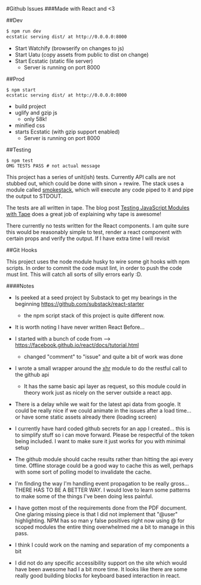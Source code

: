 #Github Issues
###Made with React and <3

##Dev

```bash
$ npm run dev
ecstatic serving dist/ at http://0.0.0.0:8000
```

* Start Watchify (browserify on changes to js)
* Start Uatu (copy assets from public to dist on change)
* Start Ecstatic (static file server)
  * Server is running on port 8000

##Prod

```
$ npm start
ecstatic serving dist/ at http://0.0.0.0:8000

```

* build project
* uglify and gzip js
  * only 58k!
* minified css
* starts Ecstatic (with gzip support enabled)
  * Server is running on port 8000


##Testing

```
$ npm test
OMG TESTS PASS # not actual message
```

This project has a series of unit(ish) tests. Currently API calls are not stubbed out, which could be done with sinon + rewire. The stack uses a module called [smokestack][smokestack], which will execute any code piped to it and pipe the output to STDOUT.

The tests are all written in tape. The blog post [Testing JavaScript Modules with Tape][use-tape] does a great job of explaining why tape is awesome!

There currently no tests written for the React components. I am quite sure this would be reasonably simple to test, render a react component with certain props and verify the output. If I have extra time I will revisit

##Git Hooks

This project uses the node module husky to wire some git hooks with npm scripts. In order to commit the code must lint, in order to push the code must lint. This will catch all sorts of silly errors early :D.

####Notes 
* Is peeked at a seed project by Substack to get my bearings in the beginning https://github.com/substack/react-starter
  * the npm script stack of this project is quite different now.

* It is worth noting I have never written React Before...

* I started with a bunch of code from --> https://facebook.github.io/react/docs/tutorial.html

  * changed "comment" to "issue" and quite a bit of work was done

* I wrote a small wrapper around the [xhr][xhr] module to do the restful call to the github api
  * It has the same basic api layer as request, so this module could in theory work just as nicely on the server outside a react app.

* There is a delay while we wait for the latest api data from google. It could be really nice if we could animate in the issues after a load time... or have some static assets already there (loading screen)

* I currently have hard coded github secrets for an app I created... this is to simplify stuff so i can move forward. Please be respectful of the token being included. I want to make sure it just works for you with minimal setup

* The github module should cache results rather than hitting the api every time. Offline storage could be a good way to cache this as well, perhaps with some sort of polling model to invalidate the cache.

* I'm finding the way I'm handling event propagation to be really gross... THERE HAS TO BE A BETTER WAY. I would love to learn some patterns to make some of the things I've been doing less painful.

* I have gotten most of the requirements done from the PDF document. One glaring missing piece is that I did not implement that "@user" highlighting. NPM has so man y false positives right now using @ for scoped modules the entire thing overwhelmed me a bit to manage in this pass.

* I think I could work on the naming and separation of my components a bit

* I did not do any specific accessibility support on the site which would have been awesome had I a bit more time. It looks like there are some really good building blocks for keyboard based interaction in react.

[xhr]: https://www.npmjs.com/package/xhr "xhr on npmjs.com"
[smokestack]: https://www.npmjs.com/package/smokestack "smokestack on npmjs.com"
[use-tape]: http://ponyfoo.com/articles/testing-javascript-modules-with-tape "Testing JavaScript Modules with Tape"
